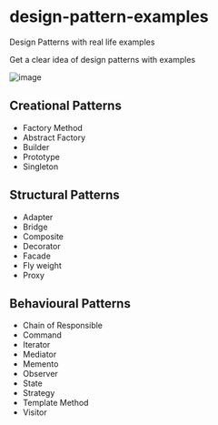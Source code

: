 # design-pattern-examples
Design Patterns with real life examples

Get a clear idea of design patterns with examples

![image](https://drive.google.com/uc?export=view&id=1RVSMbZBEMqLsN27VxRKUEKr6GQeBUz7U)


## Creational Patterns

 - Factory Method
 - Abstract Factory
 - Builder
 - Prototype
 - Singleton

## Structural Patterns

 - Adapter
 - Bridge
 - Composite
 - Decorator
 - Facade
 - Fly weight
 - Proxy

## Behavioural Patterns

 - Chain of Responsible
 - Command
 - Iterator
 - Mediator
 - Memento
 - Observer
 - State
 - Strategy
 - Template Method
 - Visitor

